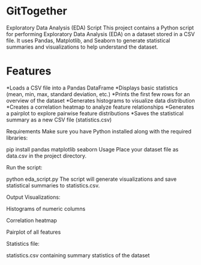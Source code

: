 # GitTogether

Exploratory Data Analysis (EDA) Script
This project contains a Python script for performing Exploratory Data Analysis (EDA) on a dataset stored in a CSV file. It uses Pandas, Matplotlib, and Seaborn to generate statistical summaries and visualizations to help understand the dataset.

# Features
 *Loads a CSV file into a Pandas DataFrame
 *Displays basic statistics (mean, min, max, standard deviation, etc.)
 *Prints the first few rows for an overview of the dataset
 *Generates histograms to visualize data distribution
 *Creates a correlation heatmap to analyze feature relationships
 *Generates a pairplot to explore pairwise feature distributions
 *Saves the statistical summary as a new CSV file (statistics.csv)

Requirements
Make sure you have Python installed along with the required libraries:

pip install pandas matplotlib seaborn
Usage
Place your dataset file as data.csv in the project directory.

Run the script:

python eda_script.py
The script will generate visualizations and save statistical summaries to statistics.csv.

Output
Visualizations:

Histograms of numeric columns

Correlation heatmap

Pairplot of all features

Statistics file:

statistics.csv containing summary statistics of the dataset
